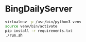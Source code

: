 # BingDailyServer



```bash
virtualenv -p /usr/bin/python3 venv 
source venv/bin/activate
pip install -r requirements.txt 
./run.sh
```
